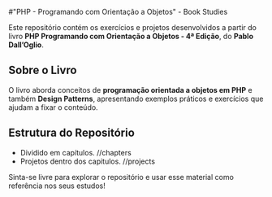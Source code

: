 #"PHP - Programando com Orientação a Objetos" - Book Studies

Este repositório contém os exercícios e projetos desenvolvidos a partir do livro **PHP Programando com Orientação a Objetos - 4ª Edição**, do **Pablo Dall’Oglio**.

## Sobre o Livro
O livro aborda conceitos de **programação orientada a objetos em PHP** e também **Design Patterns**, apresentando exemplos práticos e exercícios que ajudam a fixar o conteúdo.

## Estrutura do Repositório
- Dividido em capítulos. //chapters
- Projetos dentro dos capitulos. //projects

Sinta-se livre para explorar o repositório e usar esse material como referência nos seus estudos!
